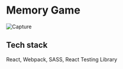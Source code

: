 # Memory Game

![Capture](https://user-images.githubusercontent.com/30217557/147592080-8b606dcd-6fb9-46e6-aafd-3251137b9e06.PNG)



## Tech stack 

React, Webpack, SASS, React Testing Library
